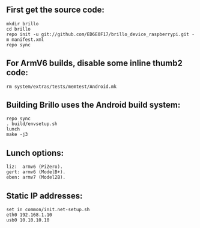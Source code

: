 ## First get the source code:

    mkdir brillo
    cd brillo
    repo init -u git://github.com/ED6E0F17/brillo_device_raspberrypi.git -m manifest.xml
    repo sync

## For ArmV6 builds, disable some inline thumb2 code:

    rm system/extras/tests/memtest/Android.mk

## Building Brillo uses the Android build system:

    repo sync
    . build/envsetup.sh 
    lunch
    make -j3

## Lunch options:

    liz:  armv6 (PiZero).
    gert: armv6 (ModelB+).
    eben: armv7 (Model2B).

## Static IP addresses:

    set in common/init.net-setup.sh
    eth0 192.168.1.10
    usb0 10.10.10.10

